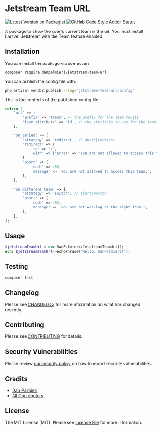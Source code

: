 # Jetstream Team URL

[![Latest Version on Packagist](https://img.shields.io/packagist/v/danpalmieri/jetstream-team-url.svg?style=flat-square)](https://packagist.org/packages/danpalmieri/jetstream-team-url)
[![GitHub Code Style Action Status](https://img.shields.io/github/actions/workflow/status/danpalmieri/jetstream-team-url/fix-php-code-style-issues.yml?branch=main&label=code%20style&style=flat-square)](https://github.com/danpalmieri/jetstream-team-url/actions?query=workflow%3A"Fix+PHP+code+style+issues"+branch%3Amain)

A package to show the user's current team in the url. You must install Laravel Jetstream with the Team feature enabled.

## Installation

You can install the package via composer:

```bash
composer require danpalmieri/jetstream-team-url
```

You can publish the config file with:

```bash
php artisan vendor:publish --tag="jetstream-team-url-config"
```

This is the contents of the published config file:

```php
return [
    'url' => [
        'prefix' => 'teams', // the prefix for the team routes
        'team_attribute' => 'id', // the attribute to use for the team route
    ],

    'on_denied' => [
        'strategy' => 'redirect', // abort|redirect
        'redirect' => [
            'to' => '/',
            'with' => ['error' => 'You are not allowed to access this team.'],
        ],
        'abort' => [
            'code' => 403,
            'message' => 'You are not allowed to access this team.',
        ],
    ],

    'on_different_team' => [
        'strategy' => 'switch', // abort|switch
        'abort' => [
            'code' => 403,
            'message' => 'You are not working on the right team.',
        ],
    ],
];
```

## Usage

```php
$jetstreamTeamUrl = new DanPalmieri\JetstreamTeamUrl();
echo $jetstreamTeamUrl->echoPhrase('Hello, DanPalmieri!');
```

## Testing

```bash
composer test
```

## Changelog

Please see [CHANGELOG](CHANGELOG.md) for more information on what has changed recently.

## Contributing

Please see [CONTRIBUTING](CONTRIBUTING.md) for details.

## Security Vulnerabilities

Please review [our security policy](../../security/policy) on how to report security vulnerabilities.

## Credits

- [Dan Palmieri](https://github.com/danpalmieri)
- [All Contributors](../../contributors)

## License

The MIT License (MIT). Please see [License File](LICENSE.md) for more information.
